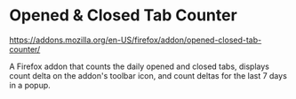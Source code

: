 # Opened & Closed Tab Counter

https://addons.mozilla.org/en-US/firefox/addon/opened-closed-tab-counter/

A Firefox addon that counts the daily opened and closed tabs, 
displays count delta on the addon's toolbar icon, and count deltas for the last 7 days in a popup.

